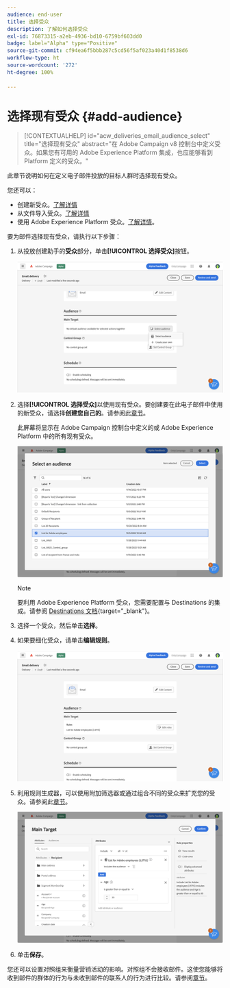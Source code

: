 ```yaml
---
audience: end-user
title: 选择受众
description: 了解如何选择受众
exl-id: 76873315-a2eb-4936-bd10-6759bf603dd0
badge: label="Alpha" type="Positive"
source-git-commit: cf94ea6f5bbb287c5cd56f5af023a40d1f8538d6
workflow-type: ht
source-wordcount: '272'
ht-degree: 100%

---
```



# 选择现有受众 {#add-audience}

>[!CONTEXTUALHELP]
>id="acw_deliveries_email_audience_select"
>title="选择现有受众"
>abstract="在 Adobe Campaign v8 控制台中定义受众。如果您有可用的 Adobe Experience Platform 集成，也应能够看到 Platform 定义的受众。"

此章节说明如何在定义电子邮件投放的目标人群时选择现有受众。

您还可以：

* 创建新受众。[了解详情](segment-builder.md)
* 从文件导入受众。[了解详情](import-audience.md)
* 使用 Adobe Experience Platform 受众。[了解详情](aep-audience.md)。


要为邮件选择现有受众，请执行以下步骤：

1. 从投放创建助手的&#x200B;**受众**&#x200B;部分，单击&#x200B;**[!UICONTROL 选择受众]**&#x200B;按钮。

   ![](assets/create-audience.png)

1. 选择&#x200B;**[!UICONTROL 选择受众]**&#x200B;以使用现有受众。要创建要在此电子邮件中使用的新受众，请选择&#x200B;**创建您自己的**。请参阅此[章节](segment-builder.md)。

   此屏幕将显示在 Adobe Campaign 控制台中定义的或 Adobe Experience Platform 中的所有现有受众。

   ![](assets/create-audience2.png)

   >[!NOTE]
   >
   >要利用 Adobe Experience Platform 受众，您需要配置与 Destinations 的集成。请参阅 [Destinations 文档](https://experienceleague.adobe.com/docs/experience-platform/destinations/home.html?lang=zh-Hans){target="_blank"}。

1. 选择一个受众，然后单击&#x200B;**选择**。

1. 如果要细化受众，请单击&#x200B;**编辑规则**。

   ![](assets/create-audience3.png)

1. 利用规则生成器，可以使用附加筛选器或通过组合不同的受众来扩充您的受众。请参阅此[章节](segment-builder.md)。

   ![](assets/create-audience4.png)

1. 单击&#x200B;**保存**。

您还可以设置对照组来衡量营销活动的影响。对照组不会接收邮件。这使您能够将收到邮件的群体的行为与未收到邮件的联系人的行为进行比较。请参阅[章节](control-group.md)。